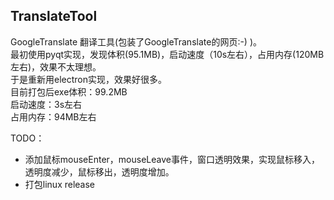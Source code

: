 TranslateTool
---

GoogleTranslate
翻译工具(包装了GoogleTranslate的网页:-) )。  
最初使用pyqt实现，发现体积(95.1MB)，启动速度（10s左右），占用内存(120MB左右)，效果不太理想。  
于是重新用electron实现，效果好很多。  
目前打包后exe体积：99.2MB  
启动速度：3s左右  
占用内存：94MB左右

TODO：
- 添加鼠标mouseEnter，mouseLeave事件，窗口透明效果，实现鼠标移入，透明度减少，鼠标移出，透明度增加。
- 打包linux release
